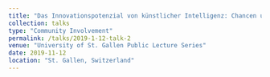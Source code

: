 ```yaml
---
title: "Das Innovationspotenzial von künstlicher Intelligenz: Chancen und Herausforderungen für Unternehmen"
collection: talks
type: "Community Involvement"
permalink: /talks/2019-1-12-talk-2
venue: "University of St. Gallen Public Lecture Series"
date: 2019-11-12
location: "St. Gallen, Switzerland"
---
```

